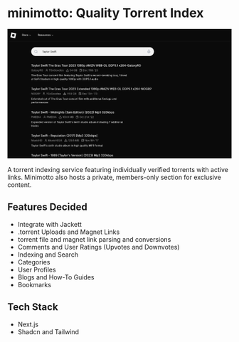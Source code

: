 # minimotto: Quality Torrent Index 

![minimotto](./screenshot.png)

A torrent indexing service featuring individually verified torrents with active links. Minimotto also hosts a private, members-only section for exclusive content.

## Features Decided
- Integrate with Jackett
- .torrent Uploads and Magnet Links
- torrent file and magnet link parsing and conversions
- Comments and User Ratings (Upvotes and Downvotes)
- Indexing and Search
- Categories
- User Profiles
- Blogs and How-To Guides
- Bookmarks

## Tech Stack
- Next.js
- Shadcn and Tailwind